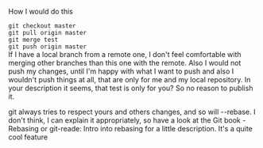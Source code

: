 How I would do this

`git checkout master`  
`git pull origin master`  
`git merge test`  
`git push origin master`  
If I have a local branch from a remote one, I don't feel comfortable with merging other branches than this one with the remote. Also I would not push my changes, until I'm happy with what I want to push and also I wouldn't push things at all, that are only for me and my local repository. In your description it seems, that test is only for you? So no reason to publish it.

git always tries to respect yours and others changes, and so will --rebase. I don't think, I can explain it appropriately, so have a look at the Git book - Rebasing or git-reade: Intro into rebasing for a little description. It's a quite cool feature
